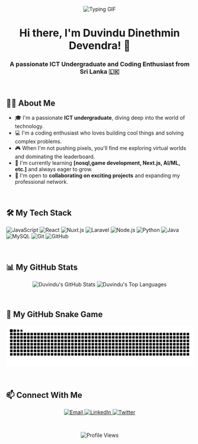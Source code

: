 <p align="center">
  <img src="https://media.giphy.com/media/26tn33aiTi1jkl6H6/giphy.gif" width="600" alt="Typing GIF">
</p>

<h1 align="center">Hi there, I'm Duvindu Dinethmin Devendra! 👋</h1>

<h3 align="center">A passionate ICT Undergraduate and Coding Enthusiast from Sri Lanka 🇱🇰</h3>

<br>

## 👨‍💻 About Me
* 🎓 I'm a passionate **ICT undergraduate**, diving deep into the world of technology.
* 💻 I'm a coding enthusiast who loves building cool things and solving complex problems.
* 🎮 When I'm not pushing pixels, you'll find me exploring virtual worlds and dominating the leaderboard.
* 🌱 I'm currently learning **[nosql,game development, Next.js, AI/ML, etc.]** and always eager to grow.
* 🤝 I'm open to **collaborating on exciting projects** and expanding my professional network.

<br>

## 🛠️ My Tech Stack
<p align="left">
  <img src="https://img.shields.io/badge/JavaScript-F7DF1E?style=for-the-badge&logo=javascript&logoColor=black" alt="JavaScript">
  <img src="https://img.shields.io/badge/React-20232A?style=for-the-badge&logo=react&logoColor=61DAFB" alt="React">
  <img src="https://img.shields.io/badge/Nuxt.js-00DC82?style=for-the-badge&logo=nuxtdotjs&logoColor=black" alt="Nuxt.js">
  <img src="https://img.shields.io/badge/Laravel-FF2D20?style=for-the-badge&logo=laravel&logoColor=white" alt="Laravel">
  <img src="https://img.shields.io/badge/Node.js-339933?style=for-the-badge&logo=nodedotjs&logoColor=white" alt="Node.js">
  <img src="https://img.shields.io/badge/Python-3776AB?style=for-the-badge&logo=python&logoColor=white" alt="Python">
  <img src="https://img.shields.io/badge/Java-ED8B00?style=for-the-badge&logo=openjdk&logoColor=white" alt="Java">
  <img src="https://img.shields.io/badge/MySQL-4479A1?style=for-the-badge&logo=mysql&logoColor=white" alt="MySQL">
  <img src="httpsS://img.shields.io/badge/Git-F05032?style=for-the-badge&logo=git&logoColor=white" alt="Git">
  <img src="https://img.shields.io/badge/GitHub-181717?style=for-the-badge&logo=github&logoColor=white" alt="GitHub">
</p>

<br>

## 📊 My GitHub Stats

<p align="center">
  <img src="https://github-readme-stats.vercel.app/api?username=DuvinduDinethminDevendra&show_icons=true&theme=tokyonight&cache_seconds=86400&hide_border=true&v=1" alt="Duvindu's GitHub Stats" />
  <img src="https://github-readme-stats.vercel.app/api/top-langs/?username=DuvinduDinethminDevendra&layout=compact&theme=tokyonight&cache_seconds=86400&hide_border=true&v=1" alt="Duvindu's Top Languages" />
</p>

<br>

## 🐍 My GitHub Snake Game

<p align="center">
  <img src="https://raw.githubusercontent.com/DuvinduDinethminDevendra/DuvinduDinethminDevendra/output/github-contribution-grid-snake.svg?v=11" alt="My GitHub Contribution Snake" />
</p>

<br>

## 📫 Connect With Me
<p align="center">
  <a href="mailto:duvindudinethmin123@gmail.com">
    <img src="https://img.shields.io/badge/Email-duvindudinethmin123@gmail.com-D14836?style=for-the-badge&logo=gmail&logoColor=white" alt="Email">
  </a>
  <a href="https://www.linkedin.com/in/YOUR_USERNAME/">
    <img src="https://img.shields.io/badge/LinkedIn-Connect-0A66C2?style=for-the-badge&logo=linkedin&logoColor=white" alt="LinkedIn">
  </a>
  <a href="https://twitter.com/YOUR_USERNAME">
    <img src="https://img.shields.io/badge/Twitter-Follow-1DA1F2?style=for-the-badge&logo=x&logoColor=white" alt="Twitter">
  </a>
</p>

<br>

<p align="center">
  <img src="https://komarev.com/ghpvc/?username=DuvinduDinethminDevendra&color=blueviolet&style=flat-square" alt="Profile Views" />
</p>
